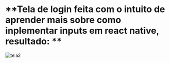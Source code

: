 # **Tela de login feita com o intuito de aprender mais sobre como inplementar inputs em react native, resultado: **

  ![tela2](https://github.com/user-attachments/assets/77847769-1576-4de8-a66d-b5e6a413acdc)
